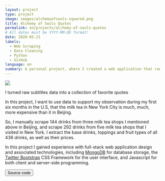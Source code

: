 ```yaml
---
layout: project
type: project
image: images/alchemyofsouls-squared.png
title: Alchemy of Souls Quotes
permalink: en/projects/alchemy-of-souls-quotes
# All dates must be YYYY-MM-DD format!
date: 2020-05-21
labels:
  - Web Scraping
  - Data Cleaning
  - Python
  - GitHub
language: en
summary: A personal project, where I created a web application that randomly pulls quotes from Alchemy of Souls. It expresses how I .
---
```



<img class="ui medium right floated rounded image" src="/images/vacay-home-page.png">


I turned raw subtitles data into a collection of favorite quotes

In this project, I want to use data to support my observation during my first six months in the U.S, that the milk tea in New York City is much, much, more expensive than it in Beijing.

So, I manually scrape 144 drinks from three milk tea shops I mentioned above in Beijing, and scrape 292 drinks from five milk tea shops that I visited in New York. I extract the base drinks, toppings and fruit types of all 436 drinks, as well as their prices.

In this project I gained experience with full-stack web application design and associated technologies, including [MongoDB](http://mongodb.com) for database storage, the [Twitter Bootstrap](http://getbootstrap.com/) CSS Framework for the user interface, and Javascript for both client and server-side programming. 
 

<a href="https://github.com/theVacay/vacay">
   <button class="ui black button"> <i class="large github icon"></i> Source code </button>
</a>

